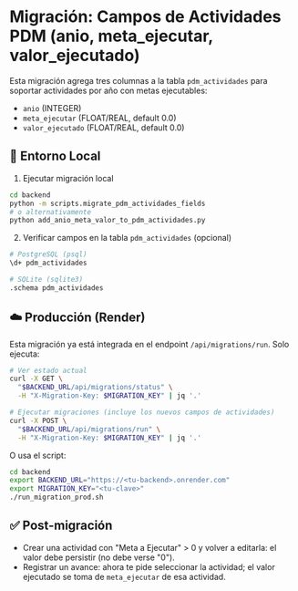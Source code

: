 # Migración: Campos de Actividades PDM (anio, meta_ejecutar, valor_ejecutado)

Esta migración agrega tres columnas a la tabla `pdm_actividades` para soportar actividades por año con metas ejecutables:

- `anio` (INTEGER)
- `meta_ejecutar` (FLOAT/REAL, default 0.0)
- `valor_ejecutado` (FLOAT/REAL, default 0.0)

## 🧪 Entorno Local

1) Ejecutar migración local

```bash
cd backend
python -m scripts.migrate_pdm_actividades_fields
# o alternativamente
python add_anio_meta_valor_to_pdm_actividades.py
```

2) Verificar campos en la tabla `pdm_actividades` (opcional)

```bash
# PostgreSQL (psql)
\d+ pdm_actividades

# SQLite (sqlite3)
.schema pdm_actividades
```

## ☁️ Producción (Render)

Esta migración ya está integrada en el endpoint `/api/migrations/run`. Solo ejecuta:

```bash
# Ver estado actual
curl -X GET \
  "$BACKEND_URL/api/migrations/status" \
  -H "X-Migration-Key: $MIGRATION_KEY" | jq '.'

# Ejecutar migraciones (incluye los nuevos campos de actividades)
curl -X POST \
  "$BACKEND_URL/api/migrations/run" \
  -H "X-Migration-Key: $MIGRATION_KEY" | jq '.'
```

O usa el script:

```bash
cd backend
export BACKEND_URL="https://<tu-backend>.onrender.com"
export MIGRATION_KEY="<tu-clave>"
./run_migration_prod.sh
```

## ✅ Post-migración

- Crear una actividad con "Meta a Ejecutar" > 0 y volver a editarla: el valor debe persistir (no debe verse "0").
- Registrar un avance: ahora te pide seleccionar la actividad; el valor ejecutado se toma de `meta_ejecutar` de esa actividad.
